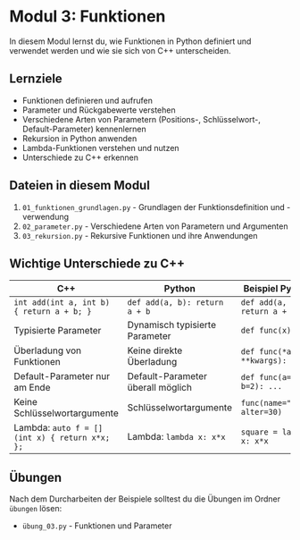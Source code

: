 # Modul 3: Funktionen

In diesem Modul lernst du, wie Funktionen in Python definiert und verwendet werden und wie sie sich von C++ unterscheiden.

## Lernziele

- Funktionen definieren und aufrufen
- Parameter und Rückgabewerte verstehen
- Verschiedene Arten von Parametern (Positions-, Schlüsselwort-, Default-Parameter) kennenlernen
- Rekursion in Python anwenden
- Lambda-Funktionen verstehen und nutzen
- Unterschiede zu C++ erkennen

## Dateien in diesem Modul

1. `01_funktionen_grundlagen.py` - Grundlagen der Funktionsdefinition und -verwendung
2. `02_parameter.py` - Verschiedene Arten von Parametern und Argumenten
3. `03_rekursion.py` - Rekursive Funktionen und ihre Anwendungen

## Wichtige Unterschiede zu C++

| C++ | Python | Beispiel Python |
|-----|--------|----------------|
| `int add(int a, int b) { return a + b; }` | `def add(a, b): return a + b` | `def add(a, b): return a + b` |
| Typisierte Parameter | Dynamisch typisierte Parameter | `def func(x): ...` |
| Überladung von Funktionen | Keine direkte Überladung | `def func(*args, **kwargs): ...` |
| Default-Parameter nur am Ende | Default-Parameter überall möglich | `def func(a=1, b=2): ...` |
| Keine Schlüsselwortargumente | Schlüsselwortargumente | `func(name="Max", alter=30)` |
| Lambda: `auto f = [](int x) { return x*x; };` | Lambda: `lambda x: x*x` | `square = lambda x: x*x` |

## Übungen

Nach dem Durcharbeiten der Beispiele solltest du die Übungen im Ordner `übungen` lösen:
- `übung_03.py` - Funktionen und Parameter